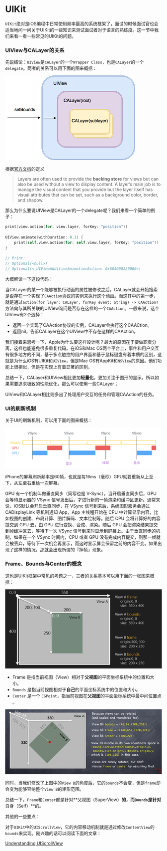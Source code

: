 # UIKit

`UIKit`绝对是iOS编程中日常使用频率最高的系统框架了，面试的时候面试官也会适当地问一问关于UIKit的一些知识来测试面试者对于语言的熟练度。这一节中我们来看一看一些常见的UIKit的问题。

### UIView与CALayer的关系

先说结论：`UIView`是`CALayer`的一个`Wrapper Class`，也是`CALayer`的一个`delegate`。两者的关系可以用下面的图来概括：

![pic1](./pic1.png)

根据[官方文档](https://developer.apple.com/documentation/quartzcore/calayer)的定义

> Layers are often used to provide the **backing store** for views but can also be used without a view to display content. A layer’s main job is to manage the visual content that you provide but the layer itself has visual attributes that can be set, such as a background color, border, and shadow.

那么为什么要说UIView是CALayer的一个delegate呢？我们来看一个简单的例子：

``` swift
print(view.action(for: view.layer, forKey: "position"))
        
UIView.animate(withDuration: 0.3) {
    print(self.view.action(for: self.view.layer, forKey: "position"))
}

// Print:
// Optional(<null>)
// Optional(<_UIViewAdditiveAnimationAction: 0x604000220000>)
```

大概解读一下这段代码：

当CALayer的某一个能够被执行动画的属性被修改之后，CALayer就会开始搜索是否存在一个实现了`CAAction`协议的实例来执行这个动画。而这其中的第一步，就是通过`action(for layer: CALayer, forKey event: String) -> CAAction?`方法向与其所关联的UIView询问是否存在这样的一个`CAAction`。一般来说，这个UIView有2个选择：

* 返回一个实现了CAAction协议的实例，CALayer会执行这个CAACtion。
* 返回nil，告诉CALayer在这个UIView中不存在这样的CAAction。

我们接着来思考一下，Apple为什么要这样设计呢？最大的原因在于要做职责分离，这样也能避免很多重复代码。在iOS和Mac OS两个平台上，事件和用户交互有很多地方的不同，基于多点触控的用户界面和基于鼠标键盘有着本质的区别，这就是为什么iOS有UIKit和`UIView`，但是Mac OS有AppKit和`NSView`的原因。他们功能上很相似，但是在实现上有着显著的区别。

总结一下，CALayer和UIView相比更加**轻量化**，更加关注于图形的显示。所以如果需要追求极致的性能优化，那么可以使用一些CALayer；

UIView和CALayer相比则多出了处理用户交互的任务和管理CAAction的任务。

### UI的刷新机制

关于UI的刷新机制，可以用下面的图来概括：

![pic2](./pic2.png)

iPhone的屏幕刷新频率是60帧，也就是每16ms（毫秒）GPU就要重新从上至下，从左至右重绘一次屏幕。

GPU 有一个机制叫做垂直同步（简写也是 V-Sync），当开启垂直同步后，GPU 会等待显示器的 VSync 信号发出后，才进行新的一帧渲染和缓冲区更新。通常来说，iOS默认会开启垂直同步，在 VSync 信号到来后，系统图形服务会通过 CADisplayLink 等机制通知 App，App 主线程开始在 CPU 中计算显示内容，比如视图的创建、布局计算、图片解码、文本绘制等。随后 CPU 会将计算好的内容提交到 GPU 去，由 GPU 进行变换、合成、渲染。随后 GPU 会把渲染结果提交到帧缓冲区去，等待下一次 VSync 信号到来时显示到屏幕上。由于垂直同步的机制，如果在一个 VSync 时间内，CPU 或者 GPU 没有完成内容提交，则那一帧就会被丢弃，等待下一次机会再显示，而这时显示屏会保留之前的内容不变。如果出现了这样的情况，那就会出现所谓的『掉帧』现象。

### Frame、Bounds与Center的概念

这也是UIKit框架中常见的考题之一，三者的关系基本可以用下面的一张图来概括：

![pic3](./pic3.png)

- Frame 是指当前视图（View）相对于**父视图**的平面坐标系统中的位置和大小。
- `Bounds` 是指当前视图相对于**自己**的平面坐标系统中的位置和大小。
- `Center` 是一个 `CGPoint`，指当前视图在**父视图**的平面坐标系统中最中间位置点 。

![pic4](./pic4.jpg)

同时，当我们修改了上图中的`View B`的角度后，它的`bounds`不会变，但是`frame`却会变为能够容纳整个`View B`的矩形范围。

总结一下，`Frame`和`Center`都是针对**父视图（SuperView）**的，而`Bounds`是针对**自身（Self）**的。

其他的一些要点：

对于`UIKit`中的`UIScrollView`，它的内容移动机制就是通过修改`ContentView`的`bounds`来实现。刚兴趣的话可以阅读下面的文章：

[Understanding UIScrollView](https://oleb.net/blog/2014/04/understanding-uiscrollview/)



